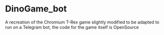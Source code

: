 # DinoGame_bot

A recreation of the Chromium T-Rex game slightly modified to be adapted to run on a Telegram bot, the code for the game itself is OpenSource
